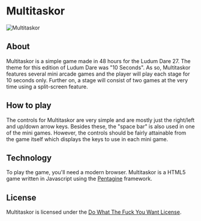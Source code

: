 Multitaskor
===========

![Multitaskor](http://www.ludumdare.com/compo/wp-content/compo2/273708/7348-shot0.png "Multitaskor")

About
-----
Multitaskor is a simple game made in 48 hours for the Ludum Dare 27. The theme for this edition of Ludum Dare was "10 Seconds". As so, Multitaskor features several mini arcade games and the player will play each stage for 10 seconds only. Further on, a stage will consist of two games at the very time using a split-screen feature.

How to play
-----------
The controls for Multitaskor are very simple and are mostly just the right/left and up/down arrow keys. Besides these, the "space bar" is also used in one of the mini games. However, the controls should be fairly attainable from the game itself which displays the keys to use in each mini game.

Technology
----------
To play the game, you'll need a modern browser. Multitaskor is a HTML5 game written in Javascript using the [Pentagine](https://github.com/davidgomes/pentagine) framework.

License
-------
Multitaskor is licensed under the [Do What The Fuck You Want License](http://www.wtfpl.net/).
